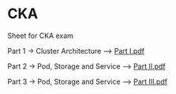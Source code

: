 # CKA
Sheet for CKA exam

Part 1 -> Cluster Architecture -->  <a href="https://github.com/0psdev/CKA/blob/main/Part%201.pdf" target="_blank">Part I.pdf</a>

Part 2 -> Pod, Storage and Service -->  <a href="https://github.com/0psdev/CKA/blob/main/Part%202.pdf" target="_blank">Part II.pdf</a>

Part 3 -> Pod, Storage and Service -->  <a href="https://github.com/0psdev/CKA/blob/main/Part%203.pdf" target="_blank">Part III.pdf</a>
